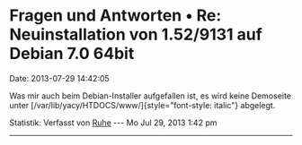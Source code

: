 Fragen und Antworten • Re: Neuinstallation von 1.52/9131 auf Debian 7.0 64bit
=============================================================================

Date: 2013-07-29 14:42:05

Was mir auch beim Debian-Installer aufgefallen ist, es wird keine
Demoseite unter [/var/lib/yacy/HTDOCS/www/]{style="font-style: italic"}
abgelegt.

Statistik: Verfasst von
[Ruhe](http://forum.yacy-websuche.de/memberlist.php?mode=viewprofile&u=8953)
--- Mo Jul 29, 2013 1:42 pm

------------------------------------------------------------------------
